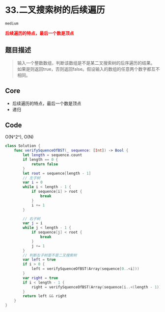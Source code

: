 # 33.二叉搜索树的后续遍历

`medium`

**<font color=red>后续遍历的特点，最后一个数是顶点</font>**

## 题目描述

> 输入一个整数数组，判断该数组是不是某二叉搜索树的后序遍历的结果。 如果是则返回true，否则返回false。假设输入的数组的任意两个数字都互不相同。



## Core

- 后续遍历的特点，最后一个数是顶点
- 递归



## Code

O(N^2^), O(N)

```swift
class Solution {
    func verifySquenceOfBST(_ sequence: [Int]) -> Bool {
        let length = sequence.count
        if length == 0 {
            return false
        }
        let root = sequence[length - 1]
        // 左子树
        var i = 0
        while i < length - 1 {
            if sequence[i] > root {
                break
            }
            i += 1
        }

        // 右子树
        var j = i
        while j < length - 1 {
            if sequence[j] < root {
                break
            }
            j += 1
        }
        // 判断左子树是不是二叉搜索树
        var left = true
        if i > 0 {
            left = verifySquenceOfBST(Array(sequence[0..<i]))
        }
        var right = true
        if i < length - 1 {
            right = verifySquenceOfBST(Array(sequence[i..<(length - 1)]))
        }
        return left && right
    }
}
```

